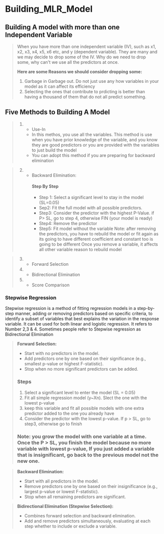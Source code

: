 # Building_MLR_Model

## Building A model with more than one Independent Variable
> When you have more than one independent variable (IV), such as x1, x2, x3, x4, x5, x6 etc, and y (dependent variable). They are many and we may decide to drop some of the IV.
> Why do we need to drop some, why can't we use all the predictors at once.
> 
> __Here are some Reasons we should consider dropping some:__
> 1. Garbage in Garbage out. Do not just use any how variables in your model as it can affect its efficiency
> 2. Selecting the ones that contribute to prdicting is better than having a thousand of them that do not all predict something.

## Five Methods to Building A Model
> 1. + Use-In
>    + In this methos, you use all the variables. This method is use when you have prior knowledge of the variable, and you know they are good predictors or you are provided with the variables to just build the model
>    + You can adopt this method if you are preparing for backward elimination

> 2. + Backward Elimination:
>      #### Step By Step
>      + Step 1: Select a significant level to stay in the model (SL=0.05)
>      + Sep2: Fit the full model with all possible predictors. 
>      + Step3: Consider the predictor with the highest P-Value. if P> SL, go to step 4, otherwise FIN (your model is ready)
>      + Step4: Remove the predictor
>      + Step5: Fit model without the variable
>        Note: after removing the predictors, you have to rebuild the model or fit again as its going to have different coefficient and constant too is going to be different
>        Once you remove a variable, it affects all other variable reason to rebuild model

> 3. + Forward Selection
> 4. + Bidirectional Elimination
> 5. + Score Comparison

### Stepwise Regression
Stepwise regression is a method of fitting regression models in a step-by-step manner, adding or removing predictors based on specific criteria, to identify a subset of variables that best explains the variation in the response variable. It can be used for both linear and logistic regression. It refers to Number 2,3 & 4. Sometimes people refer to Stepwise regression as Bidirectional Elimination
> __Forward Selection:__
> + Start with no predictors in the model.
> + Add predictors one by one based on their significance (e.g., smallest p-value or highest F-statistic).
> + Stop when no more significant predictors can be added.
> ### Steps
> 1. Select a significant level to enter the model (SL = 0.05)
> 2. Fit all simple regression model (y~Xn). Slect the one with the lowest p-value
> 3. keep this variable and fit all possible models with one extra predictor added to the one you already have
> 4. Consider the predictor with the lowest p-value. If p > SL, go to step3, otherwise go to finish
> ### Note: you grow the model with one variable at a time. Once the P > SL, you finish the model because no more variable with lowest p-value, If you just added a variable that is insignificant, go back to the previous model not the new one.

> __Backward Elimination:__
> + Start with all predictors in the model.
> + Remove predictors one by one based on their insignificance (e.g., largest p-value or lowest F-statistic).
> + Stop when all remaining predictors are significant.

> __Bidirectional Elimination (Stepwise Selection):__
> + Combines forward selection and backward elimination.
> + Add and remove predictors simultaneously, evaluating at each step whether to include or exclude a variable.

